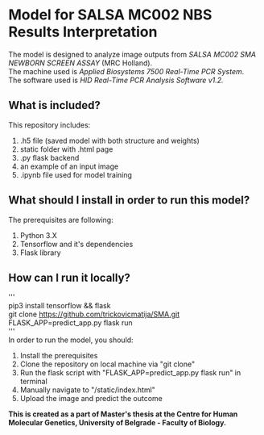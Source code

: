 # Model for SALSA MC002 NBS Results Interpretation
The model is designed to analyze image outputs from *SALSA MC002 SMA NEWBORN SCREEN ASSAY* (MRC Holland).  
The machine used is *Applied Biosystems 7500 Real-Time PCR System*.  
The software used is *HID Real-Time PCR Analysis Software v1.2.*  

## What is included?
This repository includes:
1) .h5 file (saved model with both structure and weights)
2) static folder with .html page
3) .py flask backend
4) an example of an input image
5) .ipynb file used for model training

## What should I install in order to run this model?
The prerequisites are following:
1) Python 3.X
2) Tensorflow and it's dependencies
3) Flask library

## How can I run it locally?  
'''  
pip3 install tensorflow && flask  
git clone https://github.com/trickovicmatija/SMA.git  
FLASK_APP=predict_app.py flask run   
'''  
In order to run the model, you should:
1) Install the prerequisites
2) Clone the repository on local machine via "git clone"
3) Run the flask script with "FLASK_APP=predict_app.py flask run" in terminal
4) Manually navigate to "/static/index.html"
5) Upload the image and predict the outcome



**This is created as a part of Master's thesis at the Centre for Human Molecular Genetics, University of Belgrade - Faculty of Biology.**
